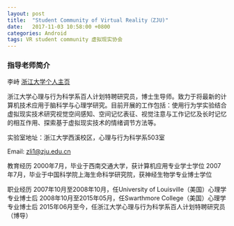 ```yaml
---
layout: post
title:  "Student Community of Virtual Reality（ZJU)"
date:   2017-11-03 10:58:00 +0800
categories: Android
tags: VR student community 虚拟现实协会
---
```


### 指导老师简介

李峙 [浙江大学个人主页](https://person.zju.edu.cn/zhi)

浙江大学心理与行为科学系百人计划特聘研究员，博士生导师。致力于将最新的计算机技术应用于脑科学与心理学研究。目前开展的工作包括：使用行为学实验结合虚拟现实技术研究视觉空间感知、空间记忆表征、视觉注意与工作记忆及长时记忆的相互作用、探索基于虚拟现实技术的情绪调节方法等。

实验室地址：浙江大学西溪校区，心理与行为科学系503室

Email: <zli1@zju.edu.cn>

教育经历
2000年7月，毕业于西南交通大学，获计算机应用专业学士学位
2007年7月，毕业于中国科学院上海生命科学研究院，获神经生物学专业博士学位
 
职业经历
2007年10月至2008年10月，任University of Louisville（美国）心理学专业博士后
2008年10月至2015年05月，任Swarthmore College（美国）心理学专业博士后
2015年06月至今，任浙江大学心理与行为科学系百人计划特聘研究员（博导）



